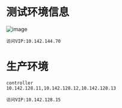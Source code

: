 # 测试环境信息
![image](https://user-images.githubusercontent.com/66053946/163104404-35d1c1a0-9d93-43da-bcda-70cc611eca83.png)
```
访问VIP:10.142.144.70
```
# 生产环境
```
controller
10.142.128.11,10.142.128.12,10.142.128.13
```

```
访问VIP:10.142.128.15
```
